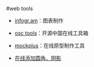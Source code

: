 #web tools

- [infogr.am](https://infogr.am/app/#/home)：图表制作
- [osc tools](http://tool.oschina.net/)：开源中国在线工具箱
- [mockplus](https://www.mockplus.cn)：在线原型制作工具

- [在线添加圆角、阴影](http://www.cutmypic.com/)